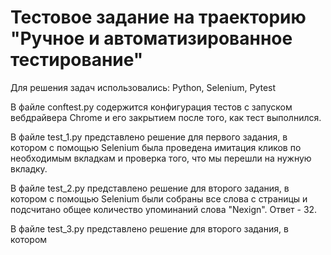 # Тестовое задание на траекторию "Ручное и автоматизированное тестирование"



Для решения задач использовались: Python, Selenium, Pytest

В файле conftest.py содержится конфигурация тестов с запуском вебдрайвера Chrome и его закрытием после того, как тест выполнился.

В файле test_1.py представлено решение для первого задания, в котором с помощью Selenium была проведена имитация кликов по необходимым вкладкам и проверка того, что мы перешли на нужную вкладку.

В файле test_2.py представлено решение для второго задания, в котором с помощью Selenium были собраны все слова с страницы и подсчитано общее количество упоминаний слова "Nexign". Ответ - 32. 

В файле test_3.py представлено решение для второго задания, в котором
